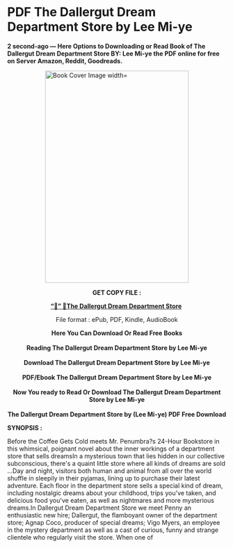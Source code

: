 # PDF The Dallergut Dream Department Store by Lee Mi-ye
<p><strong>2 second-ago &mdash; Here Options to Downloading or Read Book of The Dallergut Dream Department Store BY: Lee Mi-ye the PDF online for free on Server Amazon, Reddit, Goodreads.</strong></p><p><a href="https://educationsharingacademy.cloud/?book=199396641-the-dallergut-dream-department-store"><img style="display: block; margin-left: auto; margin-right: auto;" src="https://i.gr-assets.com/images/S/compressed.photo.goodreads.com/books/1706228765l/199396641.jpg" alt="Book Cover Image width=" width="330" height="488" /></a></p><p style="text-align: center;"><strong>GET COPY FILE :</strong></p><p style="text-align: center;"><strong><a href="https://educationsharingacademy.cloud/?book=199396641-the-dallergut-dream-department-store" target="_blank" rel="noopener">“📢” 🔗The Dallergut Dream Department Store</a>&nbsp;</strong></p><p style="text-align: center;">File format : ePub, PDF, Kindle, AudioBook</p><div style="text-align: center;"><strong>Here You Can Download Or Read Free Books</strong></div><div style="text-align: center;">&nbsp;</div><div style="text-align: center;"><strong>Reading The Dallergut Dream Department Store by Lee Mi-ye</strong></div><div style="text-align: center;">&nbsp;</div><div style="text-align: center;"><strong>Download The Dallergut Dream Department Store by Lee Mi-ye</strong></div><div style="text-align: center;">&nbsp;</div><div style="text-align: center;"><strong>PDF/Ebook The Dallergut Dream Department Store by Lee Mi-ye</strong></div><div style="text-align: center;">&nbsp;</div><div style="text-align: center;"><strong>Now You ready to Read Or Download The Dallergut Dream Department Store by Lee Mi-ye</strong></div><div style="text-align: center;">&nbsp;</div><div style="text-align: center;"><strong>The Dallergut Dream Department Store by (Lee Mi-ye) PDF Free Download</strong></div><p><strong>SYNOPSIS :</strong></p><p>Before the Coffee Gets Cold meets Mr. Penumbra?s 24-Hour Bookstore in this whimsical, poignant novel about the inner workings of a department store that sells dreamsIn a mysterious town that lies hidden in our collective subconscious, there's a quaint little store where all kinds of dreams are sold ...Day and night, visitors both human and animal from all over the world shuffle in sleepily in their pyjamas, lining up to purchase their latest adventure. Each floor in the department store sells a special kind of dream, including nostalgic dreams about your childhood, trips you've taken, and delicious food you've eaten, as well as nightmares and more mysterious dreams.In Dallergut Dream Department Store we meet Penny an enthusiastic new hire; Dallergut, the flamboyant owner of the department store; Agnap Coco, producer of special dreams; Vigo Myers, an employee in the mystery department as well as a cast of curious, funny and strange clientele who regularly visit the store. When one of </p>

